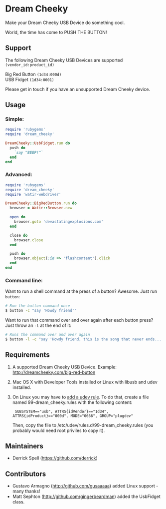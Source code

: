 # Dream Cheeky

Make your Dream Cheeky USB Device do something cool.

World, the time has come to PUSH THE BUTTON!

## Support
The following Dream Cheeky USB Devices are supported `(vendor_id:product_id)`

Big Red Button ``(1d34:000d)``  
USB Fidget ``(1d34:0001)``  

Please get in touch if you have an unsupported Dream Cheeky device.

## Usage

### Simple:

```ruby
require 'rubygems'
require 'dream_cheeky'

DreamCheeky::UsbFidget.run do
  push do
    `say "BEEP!"`
  end
end
```

### Advanced:

```ruby
require 'rubygems'
require 'dream_cheeky'
require 'watir-webdriver'

DreamCheeky::BigRedButton.run do
  browser = Watir::Browser.new

  open do
    browser.goto 'devastatingexplosions.com'
  end

  close do
    browser.close
  end

  push do
    browser.object(:id => 'flashcontent').click
  end
end
```

### Command line:

Want to run a shell command at the press of a button? Awesome. Just run `button`:

```sh
# Run the button command once
$ button -c "say 'Howdy friend'"
```

Want to run that command over and over again after each button press? Just throw an `-l` at the end of it:

```sh
# Runs the command over and over again
$ button -l -c "say 'Howdy friend, this is the song that never ends...'"
```

## Requirements

1. A supported Dream Cheeky USB Device. Example: http://dreamcheeky.com/big-red-button

2. Mac OS X with Developer Tools installed or Linux with libusb and udev installed.

3. On Linux you may have to 
   [add a udev rule](http://reactivated.net/writing_udev_rules.html). To do that,
   create a file named 99-dream_cheeky.rules with the following content:
   
        SUBSYSTEM=="usb", ATTRS{idVendor}=="1d34", ATTRS{idProduct}=="000d", MODE="0666", GROUP="plugdev"
   
   Then, copy the file to /etc/udev/rules.d/99-dream_cheeky.rules (you probably would 
   need root priviles to copy it).

## Maintainers

* Derrick Spell (https://github.com/derrick)

## Contributors

* Gustavo Armagno (http://github.com/gusaaaaa) added Linux support - many thanks!
* Matt Sephton (http://github.com/gingerbeardman) added the UsbFidget class.

